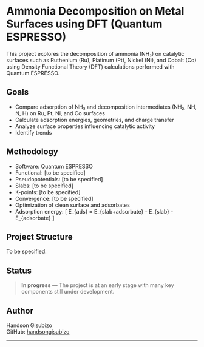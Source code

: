 # Ammonia Decomposition on Metal Surfaces using DFT (Quantum ESPRESSO)

This project explores the decomposition of ammonia (NH₃) on catalytic surfaces such as Ruthenium (Ru), Platinum (Pt), Nickel (Ni), and Cobalt (Co) using Density Functional Theory (DFT) calculations performed with Quantum ESPRESSO.

## Goals
- Compare adsorption of NH₃ and decomposition intermediates (NH₂, NH, N, H) on Ru, Pt, Ni, and Co surfaces
- Calculate adsorption energies, geometries, and charge transfer
- Analyze surface properties influencing catalytic activity
- Identify trends 

## Methodology
- Software: Quantum ESPRESSO 
- Functional: [to be specified]
- Pseudopotentials: [to be specified]
- Slabs: [to be specified]
- K-points: [to be specified]
- Convergence: [to be specified]
- Optimization of clean surface and adsorbates
- Adsorption energy: 
  \[ E_{ads} = E_{slab+adsorbate} - E_{slab} - E_{adsorbate} \]

## Project Structure 
To be specified.

## Status
> **In progress** — The project is at an early stage with many key components still under development.

## Author
Handson Gisubizo  
GitHub: [handsongisubizo](https://github.com/handsongisubizo)  


---

